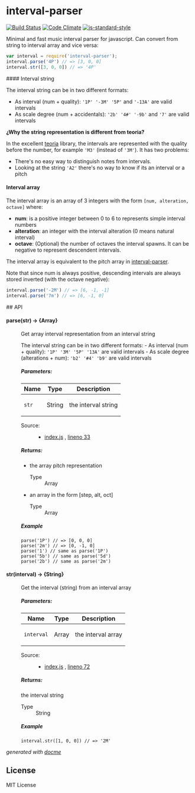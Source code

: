 # interval-parser

[![Build Status](https://travis-ci.org/danigb/interval-parser.svg?branch=master)](https://travis-ci.org/danigb/interval-parser)
[![Code Climate](https://codeclimate.com/github/danigb/interval-parser/badges/gpa.svg)](https://codeclimate.com/github/danigb/interval-parser)
[![js-standard-style](https://img.shields.io/badge/code%20style-standard-brightgreen.svg?style=flat)](https://github.com/feross/standard)

Minimal and fast music interval parser for javascript. Can convert from string to interval array and vice versa:

```js
var interval = require('interval-parser');
interval.parse('4P') // => [3, 0, 0]
interval.str([3, 0, 0]) // => '4P'
```

#### Interval string

The interval string can be in two different formats:

- As interval (num + quality): `'1P' '-3M' '5P'` and `'-13A'` are valid intervals
- As scale degree (num + accidentals): `'2b' '4#' '-9b'` and `'7'` are valid intervals

__¿Why the string representation is different from teoria?__

In the excellent [teoria](https://github.com/saebekassebil/teoria/) library, the intervals are represented with the quality before the number, for example `'M3'` (instead of `'3M'`). It has two problems:

- There's no easy way to distinguish notes from intervals.
- Looking at the string `'A2'` there's no way to know if its an interval or a pitch

#### Interval array

The interval array is an array of 3 integers with the form `[num, alteration, octave]` where:

- __num__: is a positive integer between 0 to 6 to represents simple interval numbers
- __alteration__: an integer with the interval alteration (0 means natural interval)
- __octave__: (Optional) the number of octaves the interval spawns. It can be negative to represent descendent intervals.

The interval array is equivalent to the pitch array in [interval-parser](https://github.com/danigb/interval-parser).

Note that since num is always positive, descending intervals are always stored inverted (with the octave negative):

```js
interval.parse('-2M') // => [6, -1, -1]
interval.parse('7m') // => [6, -1, 0]
```

## API

<!-- START docme generated API please keep comment here to allow auto update -->
<!-- DON'T EDIT THIS SECTION, INSTEAD RE-RUN docme TO UPDATE -->

<div>
<div class="jsdoc-githubify">
<section>
<article>
<div class="container-overview">
<dl class="details">
</dl>
</div>
<dl>
<dt>
<h4 class="name" id="parse"><span class="type-signature"></span>parse<span class="signature">(str)</span><span class="type-signature"> &rarr; {Array}</span></h4>
</dt>
<dd>
<div class="description">
<p>Get array interval representation from an interval string</p>
<p>The interval string can be in two different formats:
- As interval (num + quality): <code>'1P' '3M' '5P' '13A'</code> are valid intervals
- As scale degree (alterations + num): <code>'b2' '#4' 'b9'</code> are valid intervals</p>
</div>
<h5>Parameters:</h5>
<table class="params">
<thead>
<tr>
<th>Name</th>
<th>Type</th>
<th class="last">Description</th>
</tr>
</thead>
<tbody>
<tr>
<td class="name"><code>str</code></td>
<td class="type">
<span class="param-type">String</span>
</td>
<td class="description last"><p>the interval string</p></td>
</tr>
</tbody>
</table>
<dl class="details">
<dt class="tag-source">Source:</dt>
<dd class="tag-source"><ul class="dummy">
<li>
<a href="https://github.com/danigb/interval-parser/blob/master/index.js">index.js</a>
<span>, </span>
<a href="https://github.com/danigb/interval-parser/blob/master/index.js#L33">lineno 33</a>
</li>
</ul></dd>
</dl>
<h5>Returns:</h5>
<ul>
<li>
<div class="param-desc">
<p>the array pitch representation</p>
</div>
<dl>
<dt>
Type
</dt>
<dd>
<span class="param-type">Array</span>
</dd>
</dl>
</li>
<li>
<div class="param-desc">
<p>an array in the form [step, alt, oct]</p>
</div>
<dl>
<dt>
Type
</dt>
<dd>
<span class="param-type">Array</span>
</dd>
</dl>
</li>
</ul>
<h5>Example</h5>
<pre class="prettyprint"><code>parse('1P') // => [0, 0, 0]
parse('2m') // => [0, -1, 0]
parse('1') // same as parse('1P')
parse('5b') // same as parse('5d')
parse('2b') // same as parse('2m')</code></pre>
</dd>
<dt>
<h4 class="name" id="str"><span class="type-signature"></span>str<span class="signature">(interval)</span><span class="type-signature"> &rarr; {String}</span></h4>
</dt>
<dd>
<div class="description">
<p>Get the interval (string) from an interval array</p>
</div>
<h5>Parameters:</h5>
<table class="params">
<thead>
<tr>
<th>Name</th>
<th>Type</th>
<th class="last">Description</th>
</tr>
</thead>
<tbody>
<tr>
<td class="name"><code>interval</code></td>
<td class="type">
<span class="param-type">Array</span>
</td>
<td class="description last"><p>the interval array</p></td>
</tr>
</tbody>
</table>
<dl class="details">
<dt class="tag-source">Source:</dt>
<dd class="tag-source"><ul class="dummy">
<li>
<a href="https://github.com/danigb/interval-parser/blob/master/index.js">index.js</a>
<span>, </span>
<a href="https://github.com/danigb/interval-parser/blob/master/index.js#L72">lineno 72</a>
</li>
</ul></dd>
</dl>
<h5>Returns:</h5>
<div class="param-desc">
<p>the interval string</p>
</div>
<dl>
<dt>
Type
</dt>
<dd>
<span class="param-type">String</span>
</dd>
</dl>
<h5>Example</h5>
<pre class="prettyprint"><code>interval.str([1, 0, 0]) // => '2M'</code></pre>
</dd>
</dl>
</article>
</section>
</div>

*generated with [docme](https://github.com/thlorenz/docme)*
</div>
<!-- END docme generated API please keep comment here to allow auto update -->

## License

MIT License
